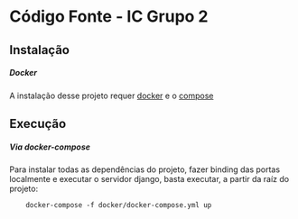 # Código Fonte - IC Grupo 2

## Instalação 

##### Docker

A instalação desse projeto requer [docker](https://docs.docker.com/engine/install/) e o [compose](https://docs.docker.com/compose/install/) 

## Execução

##### Via docker-compose

Para instalar todas as dependências do projeto, fazer binding das portas localmente e executar o servidor django, basta executar, a partir da raíz do projeto:

```
    docker-compose -f docker/docker-compose.yml up
```
